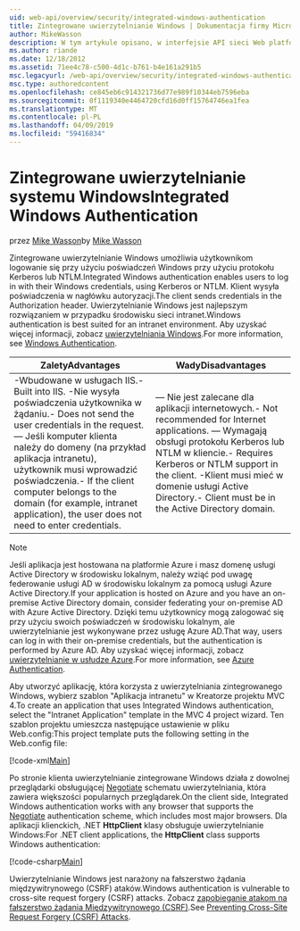 ```yaml
---
uid: web-api/overview/security/integrated-windows-authentication
title: Zintegrowane uwierzytelnianie Windows | Dokumentacja firmy Microsoft
author: MikeWasson
description: W tym artykule opisano, w interfejsie API sieci Web platformy ASP.NET przy użyciu zintegrowanego uwierzytelniania Windows.
ms.author: riande
ms.date: 12/18/2012
ms.assetid: 71ee4c78-c500-4d1c-b761-b4e161a291b5
msc.legacyurl: /web-api/overview/security/integrated-windows-authentication
msc.type: authoredcontent
ms.openlocfilehash: ce845eb6c914321736d77e989f10344eb7596eba
ms.sourcegitcommit: 0f1119340e4464720cfd16d0ff15764746ea1fea
ms.translationtype: MT
ms.contentlocale: pl-PL
ms.lasthandoff: 04/09/2019
ms.locfileid: "59416834"
---
```

# <a name="integrated-windows-authentication"></a><span data-ttu-id="c9c2b-103">Zintegrowane uwierzytelnianie systemu Windows</span><span class="sxs-lookup"><span data-stu-id="c9c2b-103">Integrated Windows Authentication</span></span>

<span data-ttu-id="c9c2b-104">przez [Mike Wasson](https://github.com/MikeWasson)</span><span class="sxs-lookup"><span data-stu-id="c9c2b-104">by [Mike Wasson](https://github.com/MikeWasson)</span></span>

<span data-ttu-id="c9c2b-105">Zintegrowane uwierzytelnianie Windows umożliwia użytkownikom logowanie się przy użyciu poświadczeń Windows przy użyciu protokołu Kerberos lub NTLM.</span><span class="sxs-lookup"><span data-stu-id="c9c2b-105">Integrated Windows authentication enables users to log in with their Windows credentials, using Kerberos or NTLM.</span></span> <span data-ttu-id="c9c2b-106">Klient wysyła poświadczenia w nagłówku autoryzacji.</span><span class="sxs-lookup"><span data-stu-id="c9c2b-106">The client sends credentials in the Authorization header.</span></span> <span data-ttu-id="c9c2b-107">Uwierzytelnianie Windows jest najlepszym rozwiązaniem w przypadku środowisku sieci intranet.</span><span class="sxs-lookup"><span data-stu-id="c9c2b-107">Windows authentication is best suited for an intranet environment.</span></span> <span data-ttu-id="c9c2b-108">Aby uzyskać więcej informacji, zobacz [uwierzytelniania Windows](https://www.iis.net/configreference/system.webserver/security/authentication/windowsauthentication).</span><span class="sxs-lookup"><span data-stu-id="c9c2b-108">For more information, see [Windows Authentication](https://www.iis.net/configreference/system.webserver/security/authentication/windowsauthentication).</span></span>

| <span data-ttu-id="c9c2b-109">Zalety</span><span class="sxs-lookup"><span data-stu-id="c9c2b-109">Advantages</span></span> | <span data-ttu-id="c9c2b-110">Wady</span><span class="sxs-lookup"><span data-stu-id="c9c2b-110">Disadvantages</span></span> |
| --- | --- |
| <span data-ttu-id="c9c2b-111">-Wbudowane w usługach IIS.</span><span class="sxs-lookup"><span data-stu-id="c9c2b-111">- Built into IIS.</span></span> <span data-ttu-id="c9c2b-112">-Nie wysyła poświadczenia użytkownika w żądaniu.</span><span class="sxs-lookup"><span data-stu-id="c9c2b-112">- Does not send the user credentials in the request.</span></span> <span data-ttu-id="c9c2b-113">— Jeśli komputer klienta należy do domeny (na przykład aplikacja intranetu), użytkownik musi wprowadzić poświadczenia.</span><span class="sxs-lookup"><span data-stu-id="c9c2b-113">- If the client computer belongs to the domain (for example, intranet application), the user does not need to enter credentials.</span></span> | <span data-ttu-id="c9c2b-114">— Nie jest zalecane dla aplikacji internetowych.</span><span class="sxs-lookup"><span data-stu-id="c9c2b-114">- Not recommended for Internet applications.</span></span> <span data-ttu-id="c9c2b-115">— Wymagają obsługi protokołu Kerberos lub NTLM w kliencie.</span><span class="sxs-lookup"><span data-stu-id="c9c2b-115">- Requires Kerberos or NTLM support in the client.</span></span> <span data-ttu-id="c9c2b-116">-Klient musi mieć w domenie usługi Active Directory.</span><span class="sxs-lookup"><span data-stu-id="c9c2b-116">- Client must be in the Active Directory domain.</span></span> |

> [!NOTE]
> <span data-ttu-id="c9c2b-117">Jeśli aplikacja jest hostowana na platformie Azure i masz domenę usługi Active Directory w środowisku lokalnym, należy wziąć pod uwagę federowanie usługi AD w środowisku lokalnym za pomocą usługi Azure Active Directory.</span><span class="sxs-lookup"><span data-stu-id="c9c2b-117">If your application is hosted on Azure and you have an on-premise Active Directory domain, consider federating your on-premise AD with Azure Active Directory.</span></span> <span data-ttu-id="c9c2b-118">Dzięki temu użytkownicy mogą zalogować się przy użyciu swoich poświadczeń w środowisku lokalnym, ale uwierzytelnianie jest wykonywane przez usługę Azure AD.</span><span class="sxs-lookup"><span data-stu-id="c9c2b-118">That way, users can log in with their on-premise credentials, but the authentication is performed by Azure AD.</span></span> <span data-ttu-id="c9c2b-119">Aby uzyskać więcej informacji, zobacz [uwierzytelnianie w usłudze Azure](../../../visual-studio/overview/2012/windows-azure-authentication.md).</span><span class="sxs-lookup"><span data-stu-id="c9c2b-119">For more information, see [Azure Authentication](../../../visual-studio/overview/2012/windows-azure-authentication.md).</span></span>


<span data-ttu-id="c9c2b-120">Aby utworzyć aplikację, która korzysta z uwierzytelniania zintegrowanego Windows, wybierz szablon "Aplikacja intranetu" w Kreatorze projektu MVC 4.</span><span class="sxs-lookup"><span data-stu-id="c9c2b-120">To create an application that uses Integrated Windows authentication, select the "Intranet Application" template in the MVC 4 project wizard.</span></span> <span data-ttu-id="c9c2b-121">Ten szablon projektu umieszcza następujące ustawienie w pliku Web.config:</span><span class="sxs-lookup"><span data-stu-id="c9c2b-121">This project template puts the following setting in the Web.config file:</span></span>

[!code-xml[Main](integrated-windows-authentication/samples/sample1.xml)]

<span data-ttu-id="c9c2b-122">Po stronie klienta uwierzytelnianie zintegrowane Windows działa z dowolnej przeglądarki obsługującej [Negotiate](http://www.ietf.org/rfc/rfc4559.txt) schematu uwierzytelniania, która zawiera większości popularnych przeglądarek.</span><span class="sxs-lookup"><span data-stu-id="c9c2b-122">On the client side, Integrated Windows authentication works with any browser that supports the [Negotiate](http://www.ietf.org/rfc/rfc4559.txt) authentication scheme, which includes most major browsers.</span></span> <span data-ttu-id="c9c2b-123">Dla aplikacji klienckich, .NET **HttpClient** klasy obsługuje uwierzytelnianie Windows:</span><span class="sxs-lookup"><span data-stu-id="c9c2b-123">For .NET client applications, the **HttpClient** class supports Windows authentication:</span></span>

[!code-csharp[Main](integrated-windows-authentication/samples/sample2.cs)]

<span data-ttu-id="c9c2b-124">Uwierzytelnianie Windows jest narażony na fałszerstwo żądania międzywitrynowego (CSRF) ataków.</span><span class="sxs-lookup"><span data-stu-id="c9c2b-124">Windows authentication is vulnerable to cross-site request forgery (CSRF) attacks.</span></span> <span data-ttu-id="c9c2b-125">Zobacz [zapobieganie atakom na fałszerstwo żądania Międzywitrynowego (CSRF)](preventing-cross-site-request-forgery-csrf-attacks.md).</span><span class="sxs-lookup"><span data-stu-id="c9c2b-125">See [Preventing Cross-Site Request Forgery (CSRF) Attacks](preventing-cross-site-request-forgery-csrf-attacks.md).</span></span>
